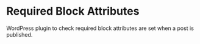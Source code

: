 # Required Block Attributes

WordPress plugin to check required block attributes are set when a post is published.
